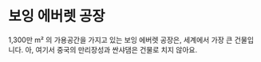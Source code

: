 # 보잉 에버렛 공장

1,300만 m² 의 가용공간을 가지고 있는 보잉 에버렛 공장은, 세계에서 가장 큰 건물입
니다. 아, 여기서 중국의 만리장성과 싼샤댐은 건물로 치지 않아요.
